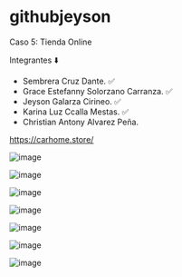 # githubjeyson

Caso 5: Tienda Online

Integrantes ⬇️
- Sembrera Cruz Dante. ✅
- Grace Estefanny Solorzano Carranza. ✅
- Jeyson Galarza Cirineo. ✅
- Karina Luz Ccalla Mestas. ✅
- Christian Antony Alvarez Peña. 

https://carhome.store/

![image](https://github.com/Jysn22/githubjeyson/assets/125273441/55b2a3c7-1ab2-4951-bac8-93b374abbe48)

![image](https://github.com/Jysn22/githubjeyson/assets/125273441/a74d04d4-a7e7-4721-a3be-a4a14b296342)

![image](https://github.com/Jysn22/githubjeyson/assets/125273441/54552515-b9df-477f-a98e-a14da34da794)

![image](https://github.com/Jysn22/githubjeyson/assets/125273441/6baed7ab-018f-4dd0-baad-f71f9bd23685)

![image](https://github.com/Jysn22/githubjeyson/assets/125273441/21515a65-c9c2-49ec-9cbd-dfb94918e6b6)

![image](https://github.com/Jysn22/githubjeyson/assets/125273441/24df72c2-a4e3-41bd-a8b5-416b2f3c54c7)

![image](https://github.com/Jysn22/githubjeyson/assets/125273441/fbb69d80-1f2e-4c8b-af17-6bddb1d808ae)
